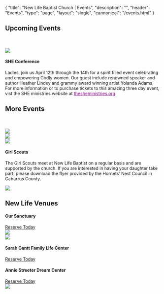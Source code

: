 {
	"title": "New Life Baptist Church | Events",
	"description": "",
	"header": "Events",
	"type": "page",
	"layout": "single",
	"cannonical": "/events.html"
}
<section class="interior-section">
	<div class="container">
		<h2>Upcoming Events</h2><br><br>
		<div class="row">
    	<div class="col-xs-12 col-md-6">
				<img src="/images/SHE.jpg" class="thumbnail">
			</div>
			<div class="col-xs-12 col-md-6">
				<h4>SHE Conference</h4>
				<p class="text-justify">
					Ladies, join us April 12th through the 14th for a spirit filled event celebrating and empowering Godly women. Our guest include renowned speaker and author Heather Lindey and grammy award winning artist Yolanda Adams. For more information or to purchase tickets to this amazing three day event, vist the SHE ministries website at <a style="color: purple;" href="https://www.thesheministries.org/">thesheministries.org</a>.
				</p>
			</div>
    </div>
	</div>
</section>
<section class="interior-section">
	<div class="container">
		<h2>More Events</h2><br><br>
		<div class="row">
			<div class="col-xs-12 col-md-4">
				<img class="thumbnail profile-pic" src="/images/events/KnightsFundraiser.jpg">
			</div>
			<div class="col-xs-12 col-md-4">
				<img class="thumbnail profile-pic" src="/images/events/SelflessYouthRetreat.jpg">
			</div>
			<div class="col-xs-12 col-md-4">
				<img class="thumbnail profile-pic" src="/images/events/YouthExplosion.jpg">
			</div>
		</div>
	</div>
</section>
<section class="interior-section">
	<div class="container">
		<div class="row">
			<div class="col-xs-12 col-md-6">
				<h4>Girl Scouts</h4>
				<p class="text-justify">The Girl Scouts meet at New Life Baptist on a regular basis and are supported by the church. If you are interested in having your daughter take part, please download the flyer provided by the Hornets’ Nest Council in Cabarrus County. </p>
			</div>
			<div class="col-xs-12 col-md-6">
				<img src="/images/girlscouts.png" class="img-girlscout">
			</div>
		</div>
	</div>
</section>

<section class="interior-section">
	<div class="container">
		<h2>New Life Venues</h2>
		<div class="row">
			<div class="col-xs-12 col-md-6">
				<h4>Our Sanctuary</h4>
				<p></p>
				<a class="button blue" style="margin-bottom: 40px;" href="/booking.html" target="_blank">Reserve Today</a>
			</div>
			<div class="col-xs-12 col-md-6">
				<img src="images/sanctuary.jpg" class="thumbnail">
			</div>
		</div>
	</div>
</section>
<section class="interior-section">
	<div class="container">
		<div class="row">
			<div class="col-xs-12 col-md-6">
				<img src="images/wes2.jpg" class="thumbnail">
			</div>
			<div class="col-xs-12 col-md-6">
				<h4>Sarah Gantt Family Life Center</h4>
				<p></p>
				<a class="button blue" href="/booking.html" target="_blank">Reserve Today</a>
			</div>
		</div>
	</div>
</section>
<section class="interior-section">
	<div class="container">
		<div class="row">
			<div class="col-xs-12 col-md-6">
				<h4>Annie Streeter Dream Center</h4>
				<p></p>
				<a class="button blue" style="margin-bottom: 40px;" href="/booking.html" target="_blank">Reserve Today</a>
			</div>
			<div class="col-xs-12 col-md-6">
				<img src="images/dreamcenter.jpg" class="thumbnail">
			</div>
		</div>
	</div>
</section>

